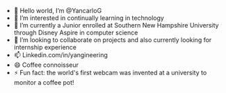 - 👋 Hello world, I’m @YancarloG
- 👀 I’m interested in continually learning in technology
- 🌱 I’m currently a Junior enrolled at Southern New Hampshire University through Disney Aspire in computer science
- 💞️ I’m looking to collaborate on projects and also currently looking for internship experience
- 📫 Linkedin.com/in/yangineering
- 😄 Coffee connoisseur
- ⚡ Fun fact: the world's first webcam was invented at a university to monitor a coffee pot!

<!---
YancarloG/YancarloG is a ✨ special ✨ repository because its `README.md` (this file) appears on your GitHub profile.
You can click the Preview link to take a look at your changes.
--->
